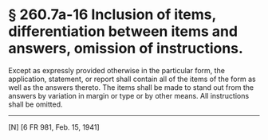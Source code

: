 # § 260.7a-16   Inclusion of items, differentiation between items and answers, omission of instructions.

Except as expressly provided otherwise in the particular form, the application, statement, or report shall contain all of the items of the form as well as the answers thereto. The items shall be made to stand out from the answers by variation in margin or type or by other means. All instructions shall be omitted. 



---

[N] [6 FR 981, Feb. 15, 1941] 




